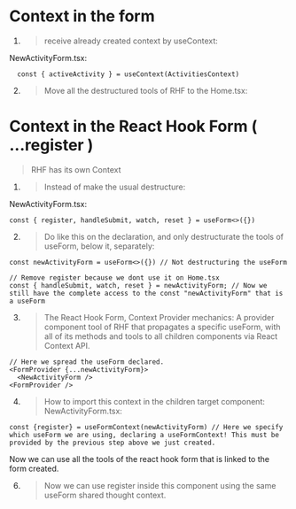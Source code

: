 # Context in the form
1. > receive already created context by useContext:
   
NewActivityForm.tsx:
```tsx
  const { activeActivity } = useContext(ActivitiesContext)
```

2. > Move all the destructured tools of RHF to the Home.tsx:

# Context in the React Hook Form ( ...register )
> RHF has its own Context

1. > Instead of make the usual destructure:

NewActivityForm.tsx:
```tsx
const { register, handleSubmit, watch, reset } = useForm<>({})
```

2. > Do like this on the declaration, and only destructurate the tools of useForm, below it, separately:
```tsx
const newActivityForm = useForm<>({}) // Not destructuring the useForm

// Remove register because we dont use it on Home.tsx 
const { handleSubmit, watch, reset } = newActivityForm; // Now we still have the complete access to the const "newActivityForm" that is a useForm
```


3. > The React Hook Form, Context Provider mechanics:
A provider component tool of RHF that propagates a specific useForm, with all of its methods and tools to all children components via React Context API.
```tsx
// Here we spread the useForm declared.
<FormProvider {...newActivityForm}>  
  <NewActivityForm />
<FormProvider />
```

4. > How to import this context in the children target component:
NewActivityForm.tsx:
```tsx
const {register} = useFormContext(newActivityForm) // Here we specify which useForm we are using, declaring a useFormContext! This must be provided by the previous step above we just created.
```
Now we can use all the tools of the react hook form that is linked to the form created.


6. > Now we can use register inside this component using the same useForm shared thought context.



